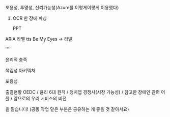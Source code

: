 포용성, 투명성, 신뢰가능성(Azure를 이렇게이렇게 이용했다)




1. OCR  한 장에  파싱 
   
   PPT 

ARIA 라벨 tts Be My Eyes -> 라벨

''''

윤리적 충족

책임성 아키텍처

포용성


출결현황 OEDC / 윤리 6대 원칙 / 정치앱 경쟁사(시장 가능성) / 참고한 장애인 관련 어플 / 앞으로의 우리 서비스의 비전

을 맡습니다! (공동 작업 맡은 부분은 공유하는 게 좋을 것 같아서요)